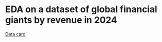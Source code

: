 # EDA on a dataset of global financial giants by revenue in 2024
[Data card](https://www.kaggle.com/datasets/prajwaldongre/global-financial-giants-by-revenue-2024)
